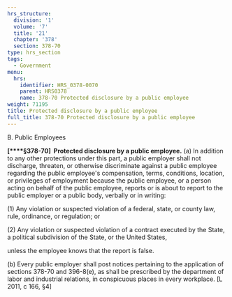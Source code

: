 ```yaml
---
hrs_structure:
  division: '1'
  volume: '7'
  title: '21'
  chapter: '378'
  section: 378-70
type: hrs_section
tags:
  - Government
menu:
  hrs:
    identifier: HRS_0378-0070
    parent: HRS0378
    name: 378-70 Protected disclosure by a public employee
weight: 71195
title: Protected disclosure by a public employee
full_title: 378-70 Protected disclosure by a public employee
---
```

B. Public Employees

**[****§378-70]  Protected disclosure by a public employee.** (a) In addition to any other protections under this part, a public employer shall not discharge, threaten, or otherwise discriminate against a public employee regarding the public employee's compensation, terms, conditions, location, or privileges of employment because the public employee, or a person acting on behalf of the public employee, reports or is about to report to the public employer or a public body, verbally or in writing:

(1) Any violation or suspected violation of a federal, state, or county law, rule, ordinance, or regulation; or

(2) Any violation or suspected violation of a contract executed by the State, a political subdivision of the State, or the United States,

unless the employee knows that the report is false.

(b) Every public employer shall post notices pertaining to the application of sections 378-70 and 396-8(e), as shall be prescribed by the department of labor and industrial relations, in conspicuous places in every workplace. [L 2011, c 166, §4]